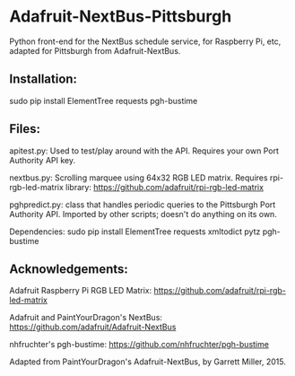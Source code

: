 Adafruit-NextBus-Pittsburgh
================

Python front-end for the NextBus schedule service, for Raspberry Pi, etc, adapted for Pittsburgh from Adafruit-NextBus.


Installation:       
----------------

sudo pip install ElementTree requests pgh-bustime


Files:   
----------------

apitest.py: Used to test/play around with the API.  Requires your own Port Authority API key.

nextbus.py: Scrolling marquee using 64x32 RGB LED matrix. Requires rpi-rgb-led-matrix library: https://github.com/adafruit/rpi-rgb-led-matrix

pghpredict.py: class that handles periodic queries to the Pittsburgh Port Authority API. Imported by other scripts; doesn't do anything on its own.

Dependencies:  sudo pip install ElementTree requests xmltodict pytz pgh-bustime


Acknowledgements:   
----------------

Adafruit Raspberry Pi RGB LED Matrix:
https://github.com/adafruit/rpi-rgb-led-matrix

Adafruit and PaintYourDragon's NextBus:
https://github.com/adafruit/Adafruit-NextBus

nhfruchter's pgh-bustime:
https://github.com/nhfruchter/pgh-bustime

Adapted from PaintYourDragon's Adafruit-NextBus, by Garrett Miller, 2015.
